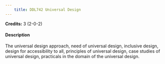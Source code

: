```yaml
---
    title: DDL742 Universal Design
---
```

**Credits:** 3 (2-0-2)



#### Description 
The universal design approach, need of universal design, inclusive design, design for accessibility to all, principles of universal design, case studies of universal design, practicals in the domain of the universal design.